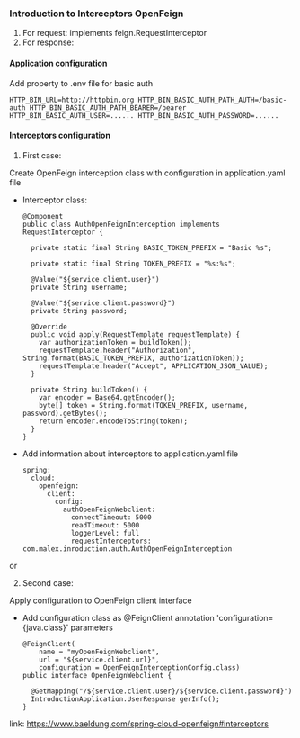 ### Introduction to Interceptors OpenFeign

1. For request: implements feign.RequestInterceptor
2. For response:

#### Application configuration

Add property to .env file for basic auth

``
HTTP_BIN_URL=http://httpbin.org
HTTP_BIN_BASIC_AUTH_PATH_AUTH=/basic-auth
HTTP_BIN_BASIC_AUTH_PATH_BEARER=/bearer
HTTP_BIN_BASIC_AUTH_USER=......
HTTP_BIN_BASIC_AUTH_PASSWORD=......
``

#### Interceptors configuration

1. First case:

Create OpenFeign interception class with configuration in application.yaml file

* Interceptor class:
  ```
  @Component
  public class AuthOpenFeignInterception implements RequestInterceptor {
  
    private static final String BASIC_TOKEN_PREFIX = "Basic %s";
    
    private static final String TOKEN_PREFIX = "%s:%s";
  
    @Value("${service.client.user}")
    private String username;
  
    @Value("${service.client.password}")
    private String password;
  
    @Override
    public void apply(RequestTemplate requestTemplate) {
      var authorizationToken = buildToken();
      requestTemplate.header("Authorization", String.format(BASIC_TOKEN_PREFIX, authorizationToken));
      requestTemplate.header("Accept", APPLICATION_JSON_VALUE);
    }
  
    private String buildToken() {
      var encoder = Base64.getEncoder();
      byte[] token = String.format(TOKEN_PREFIX, username, password).getBytes();
      return encoder.encodeToString(token);
    }
  }
  ```

* Add information about interceptors to application.yaml file
  ```
  spring:
    cloud:
      openfeign:
        client:
          config:
            authOpenFeignWebclient:
              connectTimeout: 5000
              readTimeout: 5000
              loggerLevel: full
              requestInterceptors: com.malex.inroduction.auth.AuthOpenFeignInterception  
  ```

or

2. Second case:

Apply configuration to OpenFeign client interface

* Add configuration class as @FeignClient annotation 'configuration={java.class}' parameters
    ```
    @FeignClient(
        name = "myOpenFeignWebclient",
        url = "${service.client.url}",
        configuration = OpenFeignInterceptionConfig.class)
    public interface OpenFeignWebclient {
    
      @GetMapping("/${service.client.user}/${service.client.password}")
      IntroductionApplication.UserResponse gerInfo();
    }
    ```

link: https://www.baeldung.com/spring-cloud-openfeign#interceptors